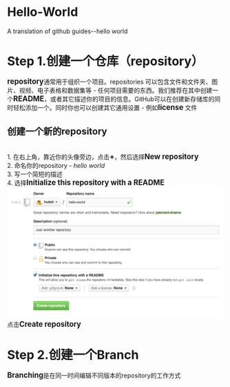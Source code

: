 # Hello-World
A translation of github guides--hello world
# Step 1.创建一个仓库（repository）
<big><b>repository</b></big>通常用于组织一个项目。repositories 可以包含文件和文件夹、图片、视频、电子表格和数据集等 - 任何项目需要的东西。我们推荐在其中创建一个<big><b>README</b></big>，或者其它描述你的项目的信息。GitHub可以在创建新存储库的同时轻松添加一个。同时你也可以创建其它通用设置 - 例如<big><b>license</b></big> 文件
## 创建一个新的repository
<br>1. 在右上角，靠近你的头像旁边，点击<big><b>+</b></big>，然后选择<big><b>New repository</b></big>
<br>2. 命名你的repository - <i>hello world</i>
<br>3. 写一个简短的描述
<br>4. 选择<big><b>Initialize this repository with a README</b></big>
<br>![image](https://github.com/cin619/Github-guides-Hello-World/blob/master/images/create-new-repo.png)
<br>点击<big><b>Create repository</b></big>
# Step 2.创建一个Branch
<big><b>Branching</b></big>是在同一时间编辑不同版本的repository的工作方式
<br>
<br>
